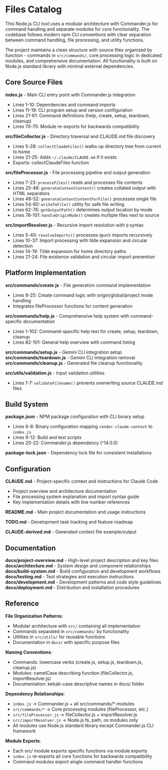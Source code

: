 <!-- Generated: 2025-07-21T10:24:41Z -->

# Files Catalog

This Node.js CLI tool uses a modular architecture with Commander.js for command handling and separate modules for core functionality. The codebase follows modern npm CLI conventions with clear separation between command handling, file processing, and utility functions.

The project maintains a clean structure with source files organized by function - commands in `src/commands/`, core processing logic in dedicated modules, and comprehensive documentation. All functionality is built on Node.js standard library with minimal external dependencies.

## Core Source Files

**index.js** - Main CLI entry point with Commander.js integration
- Lines 1-10: Dependencies and command imports
- Lines 11-19: CLI program setup and version configuration
- Lines 21-61: Command definitions (help, create, setup, teardown, cleanup)
- Lines 70-75: Module re-exports for backwards compatibility

**src/fileCollector.js** - Directory traversal and CLAUDE.md file discovery
- Lines 5-28: `collectClaudeFiles()` walks up directory tree from current to home
- Lines 21-25: Adds `~/.claude/CLAUDE.md` if it exists
- Exports: collectClaudeFiles function

**src/fileProcessor.js** - File processing pipeline and output generation
- Lines 7-23: `processFiles()` reads and processes file contents
- Lines 25-46: `generateContextContent()` creates collated output with HTML separators
- Lines 48-52: `generateContextContentForFile()` processes single file
- Lines 54-60: `writeToFile()` utility for safe file writing
- Lines 62-76: `getOutputPath()` determines output location by mode
- Lines 78-101: `handleOriginMode()` creates multiple files next to source

**src/importResolver.js** - Recursive import resolution with `@` syntax
- Lines 5-40: `resolveImports()` processes `@path` imports recursively
- Lines 10-37: Import processing with tilde expansion and circular detection
- Lines 14-19: Tilde expansion for home directory paths
- Lines 21-24: File existence validation and circular import prevention

## Platform Implementation

**src/commands/create.js** - File generation command implementation
- Lines 8-25: Create command logic with origin/global/project mode handling
- Integrates fileProcessor functions for content generation

**src/commands/help.js** - Comprehensive help system with command-specific documentation
- Lines 1-102: Command-specific help text for create, setup, teardown, cleanup
- Lines 82-101: General help overview with command listing

**src/commands/setup.js** - Gemini CLI integration setup
**src/commands/teardown.js** - Gemini CLI integration removal
**src/commands/cleanup.js** - Generated file cleanup functionality

**src/utils/validation.js** - Input validation utilities
- Lines 1-7: `validateFilename()` prevents overwriting source CLAUDE.md files

## Build System

**package.json** - NPM package configuration with CLI binary setup
- Lines 6-8: Binary configuration mapping `render-claude-context` to `index.js`
- Lines 9-12: Build and test scripts
- Lines 20-22: Commander.js dependency (^14.0.0)

**package-lock.json** - Dependency lock file for consistent installations

## Configuration

**CLAUDE.md** - Project-specific context and instructions for Claude Code
- Project overview and architecture documentation
- File processing system explanation and import syntax guide
- Key implementation details with line number references

**README.md** - Main project documentation and usage instructions

**TODO.md** - Development task tracking and feature roadmap

**CLAUDE-derived.md** - Generated context file example/output

## Documentation

**docs/project-overview.md** - High-level project description and key files
**docs/architecture.md** - System design and component relationships
**docs/build-system.md** - Build configuration and development workflows
**docs/testing.md** - Test strategies and execution instructions
**docs/development.md** - Development patterns and code style guidelines
**docs/deployment.md** - Distribution and installation procedures

## Reference

**File Organization Patterns**:
- Modular architecture with `src/` containing all implementation
- Commands separated in `src/commands/` by functionality
- Utilities in `src/utils/` for reusable functions
- Documentation in `docs/` with specific purpose files

**Naming Conventions**:
- Commands: lowercase verbs (create.js, setup.js, teardown.js, cleanup.js)
- Modules: camelCase describing function (fileCollector.js, importResolver.js)
- Documentation: kebab-case descriptive names in docs/ folder

**Dependency Relationships**:
- `index.js` → Commander.js + all src/commands/* modules
- `src/commands/*` → Core processing modules (fileProcessor, etc.)
- `src/fileProcessor.js` → fileCollector.js + importResolver.js
- `src/importResolver.js` → Node.js fs, path, os modules only
- All modules use Node.js standard library except Commander.js CLI framework

**Module Exports**:
- Each src/ module exports specific functions via module.exports
- `index.js` re-exports all core functions for backwards compatibility
- Command modules export single command handler functions
